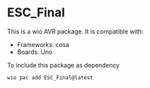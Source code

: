# ESC_Final

This is a wio AVR package. It is compatible with:
* Frameworks: cosa
* Boards: Uno

To include this package as dependency
```bash
wio pac add ESC_Final@latest
```
